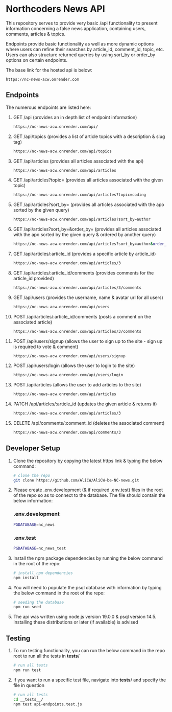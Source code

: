 # Northcoders News API

This repository serves to provide very basic /api functionality to present information concerning a false news application, containing users, comments, articles & topics.

Endpoints provide basic functionality as well as more dynamic options where users can refine their searches by article_id, comment_id, topic, etc. Users can also structure returned queries by using sort_by or order_by options on certain endpoints.

The base link for the hosted api is below:

    https://nc-news-acw.onrender.com

## Endpoints

The numerous endpoints are listed here:

   
1. GET /api 
(provides an in depth list of endpoint information)
    
    ```bash
    https://nc-news-acw.onrender.com/api/
    ```

2. GET /api/topics
(provides a list of article topics with a description & slug tag)

    ```bash
    https://nc-news-acw.onrender.com/api/topics
    ```

3. GET /api/articles
(provides all articles associated with the api)

    ```bash
    https://nc-news-acw.onrender.com/api/articles
    ```

4. GET /api/articles?topic=<query-here>
(provides all articles associated with the given topic)

    ```bash
    https://nc-news-acw.onrender.com/api/articles?topic=coding
    ```

5. GET /api/articles?sort_by=<query-here>
(provides all articles associated with the apo sorted by the given query)
    
    ```bash
    https://nc-news-acw.onrender.com/api/articles?sort_by=author
    ```

6. GET /api/articles?sort_by=<query-here>&order_by=<query-here>
(provides all articles associated with the apo sorted by the given query & ordered by another query)

    ```bash
    https://nc-news-acw.onrender.com/api/articles?sort_by=author&order_by=asc
    ```

7. GET /api/articles/:article_id
(provides a specific article by article_id)

    ```bash
    https://nc-news-acw.onrender.com/api/articles/3
    ```

8. GET /api/articles/:article_id/comments
(provides comments for the article_id provided)

    ```bash
    https://nc-news-acw.onrender.com/api/articles/3/comments
    ```

9. GET /api/users
(provides the username, name & avatar url for all users)

    ```bash
    https://nc-news-acw.onrender.com/api/users
    ```

10. POST /api/articles/:article_id/comments
(posts a comment on the associated article)

    ```bash
    https://nc-news-acw.onrender.com/api/articles/3/comments
    ```

11. POST /api/users/signup
    (allows the user to sign up to the site - sign up is required to vote & comment)
    ```bash
    https://nc-news-acw.onrender.com/api/users/signup
    ```

12. POST /api/users/login
    (allows the user to login to the site)
    ```bash
    https://nc-news-acw.onrender.com/api/users/login
    ```

13. POST /api/articles
    (allows the user to add articles to the site)
    ```bash
    https://nc-news-acw.onrender.com/api/articles
    ```

14. PATCH /api/articles/:article_id
(updates the given article & returns it)

    ```bash
    https://nc-news-acw.onrender.com/api/articles/3
    ```

15. DELETE /api/comments/:comment_id
(deletes the associated comment)

    ```bash
    https://nc-news-acw.onrender.com/api/comments/3
    ```

## Developer Setup

1. Clone the repository by copying the latest https link & typing the below command:

    ```bash
    # clone the repo
    git clone https://github.com/AliCW/AliCW-be-NC-news.git
    ```

2. Please create .env.development (& if required .env.test) files in the root of the repo so as to connect to the database. The file should contain the below information:

    ### .env.development
    ```bash
    PGDATABASE=nc_news
    ```

    ### .env.test
    ```bash
    PGDATABASE=nc_news_test
    ```

3. Install the npm package dependencies by running the below command in the root of the repo:

    ```bash
    # install npm dependencies
    npm install
    ```

4. You will need to populate the psql database with information by typing the below command in the root of the repo:

    ```bash
    # seeding the database
    npm run seed
    ```

5. The api was written using node.js version 19.0.0 & psql version 14.5. Installing these distributions or later (if available) is advised

## Testing

1. To run testing functionality, you can run the below command in the repo root to run all the tests in __tests__/

    ```bash
    # run all tests
    npm run test
    ```

2. If you want to run a specific test file, navigate into __tests__/ and specify the file in question

    ```bash
    # run all tests
    cd __tests__/
    npm test api-endpoints.test.js
    ```
